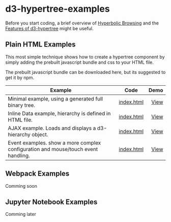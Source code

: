 # d3-hypertree-examples

Before you start coding, a brief overview of [Hyperbolic Browsing](https://glouwa.github.io/d3-hypertree-examples/hyperbolictree-slides/) and the [Features of d3-hypertree](https://glouwa.github.io/d3-hypertree-examples/feature-slides/rslidy.html)
might be useful.

## Plain HTML Examples

This most simple technique shows how to create a hypertree component 
by simply adding the prebuilt javascript bundle and css to your HTML file.

The prebuilt javascript bundle can be downloaded here, but its suggested to get it by npm.

| Example       | Code          | Demo  |
| ------------- |:-------------:| -----:|
| Minimal example, using a generated full binary tree.      | [index.html](https://github.com/glouwa/d3-hypertree-examples/blob/master/examples-html/minimal-generated/index.html)    | [View](https://glouwa.github.io/d3-hypertree-examples/examples-html/minimal-generated/) |
| Inline Data example, hierarchy is defined in HTML file.   | [index.html](https://github.com/glouwa/d3-hypertree-examples/blob/master/examples-html/minimal-inlinedata/index.html)   | [View](https://glouwa.github.io/d3-hypertree-examples/examples-html/minimal-inlinedata/) |
| AJAX example. Loads and displays a d3-hierarchy object.          | [index.html](https://github.com/glouwa/d3-hypertree-examples/blob/master/examples-html/minimal-ajax/index.html)    | [View](https://glouwa.github.io/d3-hypertree-examples/examples-html/minimal-ajax/) |
| Event examples. show a more complex configuration and mouse/touch event handling.        | [index.html](https://github.com/glouwa/d3-hypertree-examples/blob/master/examples-html/mouse-events/index.html)    | [View](https://glouwa.github.io/d3-hypertree-examples/examples-html/mouse-events/) |


## Webpack Examples
Comming soon

## Jupyter Notebook Examples
Comming later

